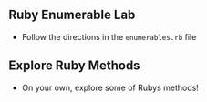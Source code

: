 ## Ruby Enumerable Lab

- Follow the directions in the `enumerables.rb` file

## Explore Ruby Methods

- On your own, explore some of Rubys methods!
